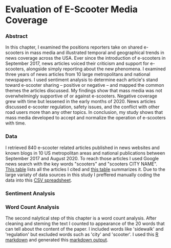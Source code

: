 # Evaluation of E-Scooter Media Coverage

### Abstract
In this chapter, I examined the positions reporters take on shared e-scooters in mass media and illustrated temporal and geographical trends in news coverage across the USA. Ever since the introduction of e-scooters in September 2017, news articles voiced their criticism and support for e-scooters, alongside simply reporting about the new phenomena. I examined three years of news articles from 10 large metropolitans and national newspapers. I used sentiment analysis to determine each article's stand toward e-scooter
sharing – positive or negative – and mapped the common themes the articles discussed. My findings show that mass media was not overwhelmingly supportive of or against e-scooters. Negative coverage grew with time but lessened in the early months of 2020. News articles discussed e-scooter regulation, safety issues, and the conflict with other road users more than any other topics. In conclusion, my study shows that mass media developed to accept and normalize the operation of e-scooters with time.

### Data

I retrieved 840 e-scooter related articles published in news websites and known blogs in 10 US metropolitan areas and national publications between September 2017 and August 2020. To reach those articles I used Google news search with the key words "scooters" and "scooters CITY NAME". [This table](News_articles.pdf) lists all the articles I cited and [this table](News_articles.MD) summarizes it.
Due to the large variaty of data sources in this study I preffered manually coding the data into this [CSV spreadsheet](News_data.csv).

### Sentiment Analysis

### Word Count Analysis

The second nalytical step of this chapter is a word count analysis. After cleaning and steming the text I counted to appearance of the 20 words that can tell about the content of the paper. I included words like 'sidewalk' and 'regulation' but excluded words such as 'city' and 'scooter'. I used this [R markdown](News_count.Rmd) and generated this [markdown output](https://htmlpreview.github.io/?https://github.com/caspior/dissertation/blob/main/News_count.html).
